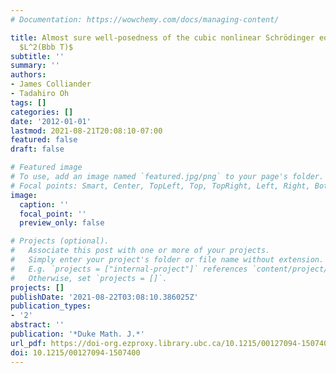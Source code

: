 ```yaml
---
# Documentation: https://wowchemy.com/docs/managing-content/

title: Almost sure well-posedness of the cubic nonlinear Schrödinger equation below
  $L^2(Bbb T)$
subtitle: ''
summary: ''
authors:
- James Colliander
- Tadahiro Oh
tags: []
categories: []
date: '2012-01-01'
lastmod: 2021-08-21T20:08:10-07:00
featured: false
draft: false

# Featured image
# To use, add an image named `featured.jpg/png` to your page's folder.
# Focal points: Smart, Center, TopLeft, Top, TopRight, Left, Right, BottomLeft, Bottom, BottomRight.
image:
  caption: ''
  focal_point: ''
  preview_only: false

# Projects (optional).
#   Associate this post with one or more of your projects.
#   Simply enter your project's folder or file name without extension.
#   E.g. `projects = ["internal-project"]` references `content/project/deep-learning/index.md`.
#   Otherwise, set `projects = []`.
projects: []
publishDate: '2021-08-22T03:08:10.386025Z'
publication_types:
- '2'
abstract: ''
publication: '*Duke Math. J.*'
url_pdf: https://doi-org.ezproxy.library.ubc.ca/10.1215/00127094-1507400
doi: 10.1215/00127094-1507400
---
```

